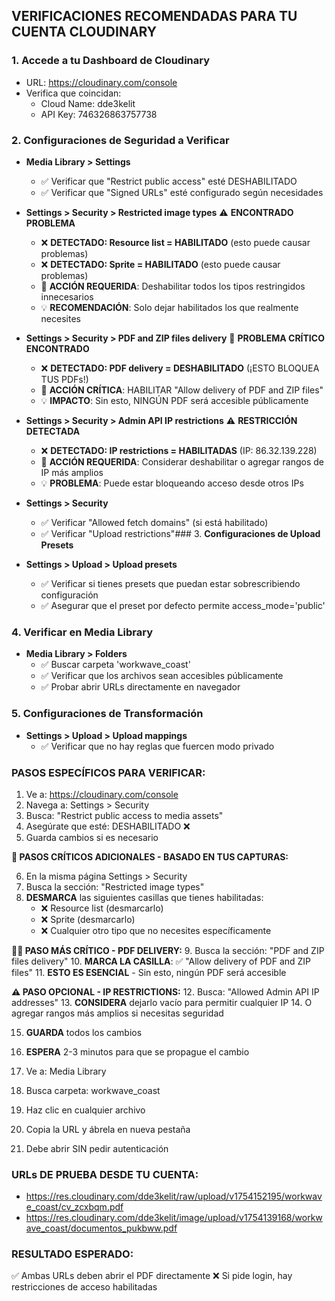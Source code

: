 ## VERIFICACIONES RECOMENDADAS PARA TU CUENTA CLOUDINARY

### 1. **Accede a tu Dashboard de Cloudinary**
   - URL: https://cloudinary.com/console
   - Verifica que coincidan:
     - Cloud Name: dde3kelit
     - API Key: 746326863757738

### 2. **Configuraciones de Seguridad a Verificar**
   - **Media Library > Settings**
     - ✅ Verificar que "Restrict public access" esté DESHABILITADO
     - ✅ Verificar que "Signed URLs" esté configurado según necesidades

   - **Settings > Security > Restricted image types** ⚠️ **ENCONTRADO PROBLEMA**
     - ❌ **DETECTADO: Resource list = HABILITADO** (esto puede causar problemas)
     - ❌ **DETECTADO: Sprite = HABILITADO** (esto puede causar problemas)
     - 🎯 **ACCIÓN REQUERIDA**: Deshabilitar todos los tipos restringidos innecesarios
     - 💡 **RECOMENDACIÓN**: Solo dejar habilitados los que realmente necesites

   - **Settings > Security > PDF and ZIP files delivery** 🚨 **PROBLEMA CRÍTICO ENCONTRADO**
     - ❌ **DETECTADO: PDF delivery = DESHABILITADO** (¡ESTO BLOQUEA TUS PDFs!)
     - 🎯 **ACCIÓN CRÍTICA**: HABILITAR "Allow delivery of PDF and ZIP files"
     - 💡 **IMPACTO**: Sin esto, NINGÚN PDF será accesible públicamente

   - **Settings > Security > Admin API IP restrictions** ⚠️ **RESTRICCIÓN DETECTADA**
     - ❌ **DETECTADO: IP restrictions = HABILITADAS** (IP: 86.32.139.228)
     - 🎯 **ACCIÓN REQUERIDA**: Considerar deshabilitar o agregar rangos de IP más amplios
     - 💡 **PROBLEMA**: Puede estar bloqueando acceso desde otros IPs

   - **Settings > Security**
     - ✅ Verificar "Allowed fetch domains" (si está habilitado)
     - ✅ Verificar "Upload restrictions"### 3. **Configuraciones de Upload Presets**
   - **Settings > Upload > Upload presets**
     - ✅ Verificar si tienes presets que puedan estar sobrescribiendo configuración
     - ✅ Asegurar que el preset por defecto permite access_mode='public'

### 4. **Verificar en Media Library**
   - **Media Library > Folders**
     - ✅ Buscar carpeta 'workwave_coast'
     - ✅ Verificar que los archivos sean accesibles públicamente
     - ✅ Probar abrir URLs directamente en navegador

### 5. **Configuraciones de Transformación**
   - **Settings > Upload > Upload mappings**
     - ✅ Verificar que no hay reglas que fuercen modo privado

### PASOS ESPECÍFICOS PARA VERIFICAR:

1. Ve a: https://cloudinary.com/console
2. Navega a: Settings > Security
3. Busca: "Restrict public access to media assets"
4. Asegúrate que esté: DESHABILITADO ❌
5. Guarda cambios si es necesario

**🚨 PASOS CRÍTICOS ADICIONALES - BASADO EN TUS CAPTURAS:**

6. En la misma página Settings > Security
7. Busca la sección: "Restricted image types"
8. **DESMARCA** las siguientes casillas que tienes habilitadas:
   - ❌ Resource list (desmarcarlo)
   - ❌ Sprite (desmarcarlo)
   - ❌ Cualquier otro tipo que no necesites específicamente

**🚨🚨 PASO MÁS CRÍTICO - PDF DELIVERY:**
9. Busca la sección: "PDF and ZIP files delivery"
10. **MARCA LA CASILLA**: ✅ "Allow delivery of PDF and ZIP files"
11. **ESTO ES ESENCIAL** - Sin esto, ningún PDF será accesible

**⚠️ PASO OPCIONAL - IP RESTRICTIONS:**
12. Busca: "Allowed Admin API IP addresses"
13. **CONSIDERA** dejarlo vacío para permitir cualquier IP
14. O agregar rangos más amplios si necesitas seguridad

15. **GUARDA** todos los cambios
16. **ESPERA** 2-3 minutos para que se propague el cambio

11. Ve a: Media Library
12. Busca carpeta: workwave_coast
13. Haz clic en cualquier archivo
14. Copia la URL y ábrela en nueva pestaña
15. Debe abrir SIN pedir autenticación

### URLs DE PRUEBA DESDE TU CUENTA:
- https://res.cloudinary.com/dde3kelit/raw/upload/v1754152195/workwave_coast/cv_zcxbqm.pdf
- https://res.cloudinary.com/dde3kelit/image/upload/v1754139168/workwave_coast/documentos_pukbww.pdf

### RESULTADO ESPERADO:
✅ Ambas URLs deben abrir el PDF directamente
❌ Si pide login, hay restricciones de acceso habilitadas
